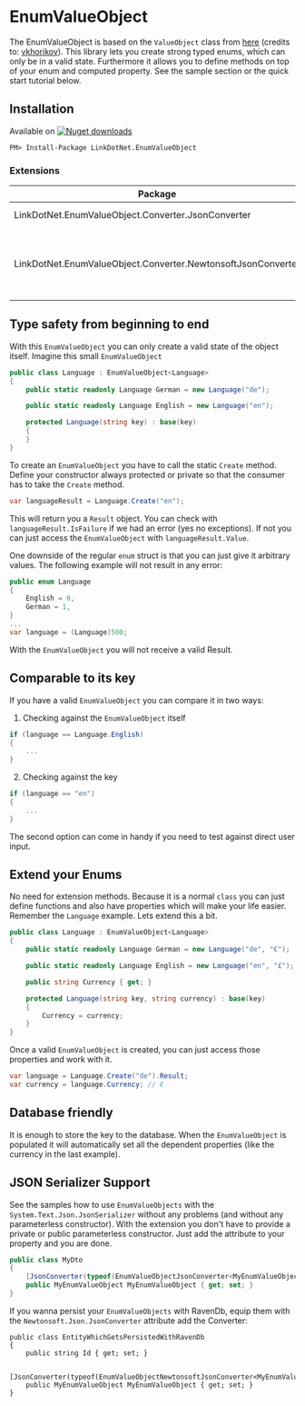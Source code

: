 
# EnumValueObject

The EnumValueObject is based on the `ValueObject` class from [here](https://github.com/vkhorikov/CSharpFunctionalExtensions) (credits to: [vkhorikov](https://github.com/vkhorikov)).
This library lets you create strong typed enums, which can only be in a valid state. Furthermore it allows you to define methods on top of your enum and computed property. See the sample section or the quick start tutorial below.

## Installation

Available on [![Nuget downloads](https://img.shields.io/nuget/v/LinkDotNet.EnumValueObject.svg)](https://www.nuget.org/packages/LinkDotNet.EnumValueObject/)

	PM> Install-Package LinkDotNet.EnumValueObject

### Extensions
| Package | Download | Description |
|-|-|-|
| LinkDotNet.EnumValueObject.Converter.JsonConverter | [![Nuget downloads](https://img.shields.io/nuget/v/LinkDotNet.EnumValueObject.Converter.JsonConverter)](https://www.nuget.org/packages/LinkDotNet.EnumValueObject.Converter.JsonConverter) | Use EnumValueObjects with System.Text.Json.JsonSerializer |
| LinkDotNet.EnumValueObject.Converter.NewtonsoftJsonConverter | [![Nuget downloads](https://img.shields.io/nuget/v/LinkDotNet.EnumValueObject.Converter.NewtonsoftJsonConverter)](https://www.nuget.org/packages/LinkDotNet.EnumValueObject.Converter.NewtonsoftJsonConverter) | Use EnumValueObjects with Newtonsoft's JsonSerializer. This is extension is also helpful with RavenDb as RavenDb uses this Serializer when writing and reading to the database. |
## Type safety from beginning to end
With this `EnumValueObject` you can only create a valid state of the object itself. Imagine this small `EnumValueObject`

```csharp
public class Language : EnumValueObject<Language>
{
    public static readonly Language German = new Language("de");

    public static readonly Language English = new Language("en");

    protected Language(string key) : base(key)
    {
    }
}
```

To create an `EnumValueObject` you have to call the static `Create` method. Define your constructor always protected or private so that the consumer has to take the `Create` method.
```csharp
var languageResult = Language.Create("en");
```
This will return you a `Result` object. You can check with `languageResult.IsFailure` if we had an error (yes no exceptions). If not you can just access the `EnumValueObject` with `languageResult.Value`.

One downside of the regular `enum` struct is that you can just give it arbitrary values. The following example will not result in any error:
```csharp
public enum Language
{
    English = 0,
    German = 1,
}
...
var language = (Language)500;
```
With the `EnumValueObject` you will not receive a valid Result.

## Comparable to its key
If you have a valid `EnumValueObject` you can compare it in two ways:

1. Checking against the `EnumValueObject` itself
```csharp
if (language == Language.English)
{
    ...
}
```

2. Checking against the key
```csharp
if (language == "en")
{
    ...
}
```

The second option can come in handy if you need to test against direct user input.

## Extend your Enums
No need for extension methods. Because it is a normal `class` you can just define functions and also have properties which will make your life easier. Remember the `Language` example. Lets extend this a bit.

```csharp
public class Language : EnumValueObject<Language>
{
    public static readonly Language German = new Language("de", "€");

    public static readonly Language English = new Language("en", "£");

    public string Currency { get; }

    protected Language(string key, string currency) : base(key)
    {
        Currency = currency;
    }
}
```

Once a valid `EnumValueObject` is created, you can just access those properties and work with it.
```csharp
var language = Language.Create("de").Result;
var currency = language.Currency; // €
```

## Database friendly
It is enough to store the key to the database. When the `EnumValueObject` is populated it will automatically set all the dependent properties (like the currency in the last example).

## JSON Serializer Support
See the samples how to use `EnumValueObjects` with the `System.Text.Json.JsonSerializer` without any problems (and without any parameterless constructor). With the extension you don't have to provide a private or public parameterless constructor. Just add the attribute to your property and you are done.
```csharp
public class MyDto
{
    [JsonConverter(typeof(EnumValueObjectJsonConverter<MyEnumValueObject>))]
    public MyEnumValueObject MyEnumValueObject { get; set; }
}
```

If you wanna persist your `EnumValueObjects` with RavenDb, equip them with the `Newtonsoft.Json.JsonConverter` attribute add the Converter:
```cshasp
public class EntityWhichGetsPersistedWithRavenDb
{
    public string Id { get; set; }

    [JsonConverter(typeof(EnumValueObjectNewtonsoftJsonConverter<MyEnumValueObject>))]
    public MyEnumValueObject MyEnumValueObject { get; set; }
}
```